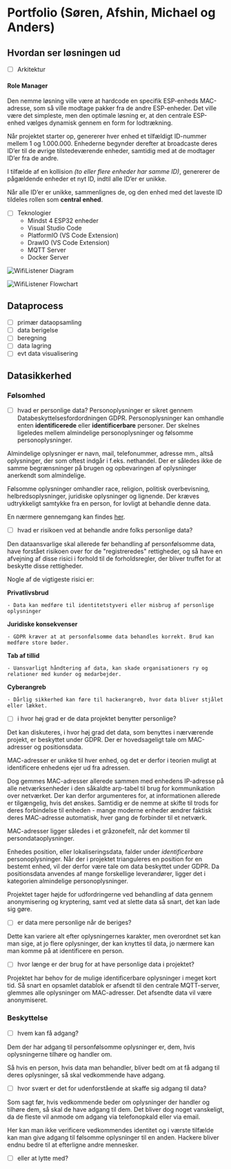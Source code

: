 # Portfolio (Søren, Afshin, Michael og Anders)

## Hvordan ser løsningen ud
- [ ] Arkitektur

#### Role Manager
Den nemme løsning ville være at hardcode en specifik ESP-enheds MAC-adresse, som så ville modtage pakker fra de andre ESP-enheder. Det ville være det simpleste, men den optimale løsning er, at den centrale ESP-enhed vælges dynamisk gennem en form for lodtrækning.

Når projektet starter op, genererer hver enhed et tilfældigt ID-nummer mellem 1 og 1.000.000. Enhederne begynder derefter at broadcaste deres ID’er til de øvrige tilstedeværende enheder, samtidig med at de modtager ID’er fra de andre.

I tilfælde af en kollision *(to eller flere enheder har samme ID)*, genererer de pågældende enheder et nyt ID, indtil alle ID’er er unikke.

Når alle ID’er er unikke, sammenlignes de, og den enhed med det laveste ID tildeles rollen som **central enhed**.

- [ ] Teknologier
  - Mindst 4 ESP32 enheder
  - Visual Studio Code
  - PlatformIO (VS Code Extension)
  - DrawIO (VS Code Extension)
  - MQTT Server
  - Docker Server

![WifiListener Diagram](./diagrams/WiFiSnifferDiagram_export.png)

![WifiListener Flowchart](./diagrams/WiFiSnifferFlowchart_export.png)

## Dataprocess
- [ ] primær dataopsamling
- [ ] data berigelse
- [ ] beregning
- [ ] data lagring
- [ ] evt data visualisering

## Datasikkerhed

### Følsomhed
  - [ ] hvad er personlige data?
  Personoplysninger er sikret gennem Databeskyttelsesfordordningen GDPR. Personoplysninger kan omhandle enten __identificerede__ eller __identificerbare__ personer. Der skelnes ligeledes mellem almindelige personoplysninger og følsomme personoplysninger.

  Almindelige oplysninger er navn, mail, telefonummer, adresse mm., altså oplysninger, der som oftest indgår i f.eks. nethandel. Der er således ikke de samme begrænsninger på brugen og opbevaringen af oplysninger anerkendt som almindelige.

  Følsomme oplysninger omhandler race, religion, politisk overbevisning, helbredsoplysninger, juridiske oplysninger og lignende. Der kræves udtrykkeligt samtykke fra en person, for lovligt at behandle denne data.
  
  En nærmere gennemgang kan findes [her](https://gdpr.dk/persondataforordningen/hvad-er-personoplysninger/).


  - [ ] hvad er risikoen ved at behandle andre folks personlige data?

  Den dataansvarlige skal allerede før behandling af personfølsomme data, have forstået risikoen over for de "registreredes" rettigheder, og så have en afvejning af disse risici i forhold til de forholdsregler, der bliver truffet for at beskytte disse rettigheder. 

  Nogle af de vigtigeste risici er: 

  **Privatlivsbrud**

    - Data kan medføre til identitetstyveri eller misbrug af personlige oplysninger

  **Juridiske konsekvenser**

    - GDPR kræver at at personfølsomme data behandles korrekt. Brud kan medføre store bøder.
  
  **Tab af tillid**

    - Uansvarligt håndtering af data, kan skade organisationers ry og relationer med kunder og medarbejder.
  
  **Cyberangreb**

    - Dårlig sikkerhed kan føre til hackerangreb, hvor data bliver stjålet eller lækket. 

  - [ ] i hvor høj grad er de data projektet benytter personlige?
  
  Det kan diskuteres, i hvor høj grad det data, som benyttes i nærværende projekt, er beskyttet under GDPR. Der er hovedsageligt tale om MAC-adresser og positionsdata. 
  
  MAC-adresser er unikke til hver enhed, og det er derfor i teorien muligt at identificere enhedens ejer ud fra adressen. 
  
  Dog gemmes MAC-adresser allerede sammen med enhedens IP-adresse på alle netværksenheder i den såkaldte arp-tabel til brug for kommunikation over netværket. Der kan derfor argumenteres for, at informationen allerede er tilgængelig, hvis det ønskes. Samtidig er de nemme at skifte til trods for deres forbindelse til enheden - mange moderne enheder ændrer faktisk deres MAC-adresse automatisk, hver gang de forbinder til et netværk.
  
  MAC-adresser ligger således i et gråzonefelt, når det kommer til persondataoplysninger.

  Enhedes position, eller lokaliseringsdata, falder under _identificerbare_ personoplysninger. Når der i projektet trianguleres en position for en bestemt enhed, vil der derfor være tale om data beskyttet under GDPR. Da positionsdata anvendes af mange forskellige leverandører, ligger det i kategorien almindelige personoplysninger.

  Projektet tager højde for udfordringerne ved behandling af data gennem anonymisering og kryptering, samt ved at slette data så snart, det kan lade sig gøre. 

  - [ ] er data mere personlige når de beriges?

  Dette kan variere alt efter oplysningernes karakter, men overordnet set kan man sige, at jo flere oplysninger, der kan knyttes til data, jo nærmere kan man komme på at identificere en person.

  - [ ] hvor længe er der brug for at have personlige data i projektet?

  Projektet har behov for de mulige identificerbare oplysninger i meget kort tid. Så snart en opsamlet datablok er afsendt til den centrale MQTT-server, glemmes alle oplysninger om MAC-adresser. Det afsendte data vil være anonymiseret.

### Beskyttelse
  - [ ] hvem kan få adgang?

  Dem der har adgang til personfølsomme oplysninger er, dem, hvis oplysningerne tilhøre og handler om. 

  Så hvis en person, hvis data man behandler, bliver bedt om at få adgang til deres oplysninger, så skal vedkommende have adgang. 

  - [ ] hvor svært er det for udenforstående at skaffe sig adgang til data?

  Som sagt før, hvis vedkommende beder om oplysninger der handler og tilhøre dem, så skal de have adgang til dem. Det bliver dog noget vanskeligt, da de fleste vil anmode om adgang via telefonopkald eller via email. 
  
  Her kan man ikke verificere vedkommendes identitet og i værste tilfælde kan man give adgang til følsomme oplysninger til en anden. Hackere bliver endnu bedre til at efterligne andre mennesker.

  - [ ] eller at lytte med?